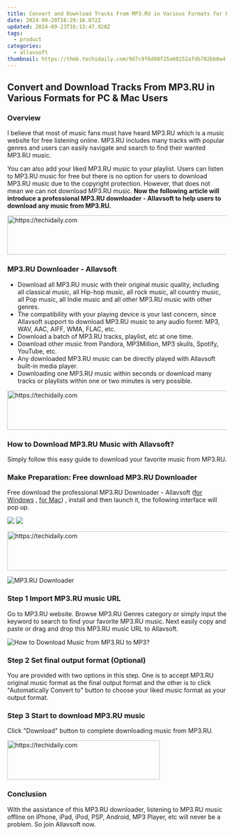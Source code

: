 ```yaml
---
title: Convert and Download Tracks From MP3.RU in Various Formats for PC & Mac Users
date: 2024-09-20T16:29:16.072Z
updated: 2024-09-23T16:13:47.928Z
tags:
  - product
categories:
  - allavsoft
thumbnail: https://thmb.techidaily.com/9d7c9f6d98f25a60252afdb702bb0a4fb1162bcb6cf8a3d6d173187fa448fa2e.jpg
---
```


## Convert and Download Tracks From MP3.RU in Various Formats for PC & Mac Users

### Overview

I believe that most of music fans must have heard MP3.RU which is a music website for free listening online. MP3.RU includes many tracks with popular genres and users can easily navigate and search to find their wanted MP3.RU music.

You can also add your liked MP3.RU music to your playlist. Users can listen to MP3.RU music for free but there is no option for users to download MP3.RU music due to the copyright protection. However, that does not mean we can not download MP3.RU music. **Now the following article will introduce a professional MP3.RU downloader - Allavsoft to help users to download any music from MP3.RU.**

<!-- affiliate ads begin -->
<a href="https://ephamedtechinc.pxf.io/c/5597632/2130528/26400" target="_top" id="2130528">
  <img src="//a.impactradius-go.com/display-ad/26400-2130528" border="0" alt="https://techidaily.com" width="728" height="90"/>
</a>
<img height="0" width="0" src="https://ephamedtechinc.pxf.io/i/5597632/2130528/26400" style="position:absolute;visibility:hidden;" border="0" />
<!-- affiliate ads end -->

### MP3.RU Downloader - Allavsoft

* Download all MP3.RU music with their original music quality, including all classical music, all Hip-hop music, all rock music, all country music, all Pop music, all Indie music and all other MP3.RU music with other genres.
* The compatibility with your playing device is your last concern, since Allavsoft support to download MP3.RU music to any audio formt: MP3, WAV, AAC, AIFF, WMA, FLAC, etc.
* Download a batch of MP3.RU tracks, playlist, etc at one time.
* Download other music from Pandora, MP3Million, MP3 skulls, Spotify, YouTube, etc.
* Any downloaded MP3.RU music can be directly played with Allavsoft built-in media player.
* Downloading one MP3.RU music within seconds or download many tracks or playlists within one or two minutes is very possible.

<!-- affiliate ads begin -->
<a href="https://appsumo.8odi.net/c/5597632/2112008/7443" target="_top" id="2112008">
  <img src="//a.impactradius-go.com/display-ad/7443-2112008" border="0" alt="https://techidaily.com" width="728" height="90"/>
</a>
<img height="0" width="0" src="https://appsumo.8odi.net/i/5597632/2112008/7443" style="position:absolute;visibility:hidden;" border="0" />
<!-- affiliate ads end -->

### How to Download MP3.RU Music with Allavsoft?

Simply follow this easy guide to download your favorite music from MP3.RU.

### Make Preparation: Free download MP3.RU Downloader

Free download the professional MP3.RU Downloader - Allavsoft ([for Windows](https://tools.techidaily.com/allavsoft/products/) , [for Mac](https://tools.techidaily.com/allavsoft/products/)) , install and then launch it, the following interface will pop up.

[![](https://www.allavsoft.com/how-to/../images/how-to/free-download-win.jpg)](https://tools.techidaily.com/allavsoft/products/) [![](https://www.allavsoft.com/how-to/../images/how-to/free-download-mac.jpg)](https://tools.techidaily.com/allavsoft/products/)

<!-- affiliate ads begin -->
<a href="https://aligracehair.sjv.io/c/5597632/1918666/19272" target="_top" id="1918666">
  <img src="//a.impactradius-go.com/display-ad/19272-1918666" border="0" alt="https://techidaily.com" width="728" height="90"/>
</a>
<img height="0" width="0" src="https://aligracehair.sjv.io/i/5597632/1918666/19272" style="position:absolute;visibility:hidden;" border="0" />
<!-- affiliate ads end -->

![MP3.RU Downloader](https://www.allavsoft.com/how-to/../images/allavsoft/screen-shot-600.jpg)

### Step 1 Import MP3.RU music URL

Go to MP3.RU website. Browse MP3.RU Genres category or simply input the keyword to search to find your favorite MP3.RU music. Next easily copy and paste or drag and drop this MP3.RU music URL to Allavsoft.

![How to Download Music from MP3.RU to MP3?](https://www.allavsoft.com/how-to/../images/how-to/download-rtmp-video/download-rtmp-video.jpg)

### Step 2 Set final output format (Optional)

You are provided with two options in this step. One is to accept MP3.RU original music format as the final output format and the other is to click "Automatically Convert to" button to choose your liked music format as your output format.

### Step 3 Start to download MP3.RU music

Click "Download" button to complete downloading music from MP3.RU.

<!-- affiliate ads begin -->
<a href="https://unicoeye.pxf.io/c/5597632/2148771/18498" target="_top" id="2148771">
  <img src="//a.impactradius-go.com/display-ad/18498-2148771" border="0" alt="https://techidaily.com" width="350" height="90"/>
</a>
<img height="0" width="0" src="https://unicoeye.pxf.io/i/5597632/2148771/18498" style="position:absolute;visibility:hidden;" border="0" />
<!-- affiliate ads end -->

### Conclusion

With the assistance of this MP3.RU downloader, listening to MP3.RU music offline on iPhone, iPad, iPod, PSP, Android, MP3 Player, etc will never be a problem. So join Allavsoft now.

<ins class="adsbygoogle"
     style="display:block"
     data-ad-format="autorelaxed"
     data-ad-client="ca-pub-7571918770474297"
     data-ad-slot="1223367746"></ins>

<ins class="adsbygoogle"
     style="display:block"
     data-ad-client="ca-pub-7571918770474297"
     data-ad-slot="8358498916"
     data-ad-format="auto"
     data-full-width-responsive="true"></ins>



